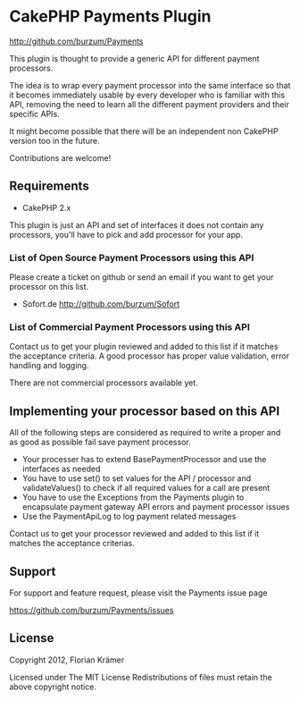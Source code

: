 # CakePHP Payments Plugin #

http://github.com/burzum/Payments

This plugin is thought to provide a generic API for different payment processors.

The idea is to wrap every payment processor into the same interface so that it becomes immediately usable by every developer who is familiar with this API, removing the need to learn all the different payment providers and their specific APIs.

It might become possible that there will be an independent non CakePHP version too in the future.

Contributions are welcome!

## Requirements

 * CakePHP 2.x

This plugin is just an API and set of interfaces it does not contain any processors, you'll have to pick and add processor for your app.

### List of Open Source Payment Processors using this API

Please create a ticket on github or send an email if you want to get your processor on this list.

 * Sofort.de http://github.com/burzum/Sofort

### List of Commercial Payment Processors using this API

Contact us to get your plugin reviewed and added to this list if it matches the acceptance criteria. A good processor has proper value validation, error handling and logging.

There are not commercial processors available yet.

## Implementing your processor based on this API

All of the following steps are considered as required to write a proper and as good as possible fail save payment processor.

* Your processer has to extend BasePaymentProcessor and use the interfaces as needed
* You have to use set() to set values for the API / processor and validateValues() to check if all required values for a call are present
* You have to use the Exceptions from the Payments plugin to encapsulate payment gateway API errors and payment processor issues
* Use the PaymentApiLog to log payment related messages

Contact us to get your processor reviewed and added to this list if it matches the acceptance criterias.

## Support

For support and feature request, please visit the Payments issue page

https://github.com/burzum/Payments/issues

## License

Copyright 2012, Florian Krämer

Licensed under The MIT License
Redistributions of files must retain the above copyright notice.